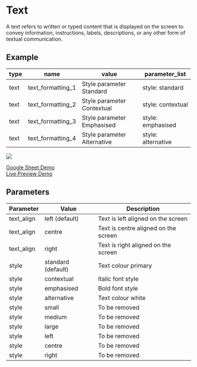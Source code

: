 # Text

A text refers to written or typed content that is displayed on the screen to convey information, instructions, labels, descriptions, or any other form of textual communication.

## Example

| type      | name            | value                       |parameter_list |
| --------- | ------------    | ------                      |--------- |
|text	    |text_formatting_1|Style parameter Standard     |style: standard|
|text       |text_formatting_2|Style parameter Contextual	|style: contextual|
|text       |text_formatting_3|Style parameter Emphasised  	|style: emphasised|
|text       |text_formatting_4|Style parameter Alternative  |style: alternative|

![](images/text.png)

[Google Sheet Demo](https://docs.google.com/spreadsheets/d/1iZHeAAZAQ8q-XNKrW_ww3yvPUVGwc407uhAF7vu1TtM/edit#gid=569531329)   
[Live Preview Demo](https://plh-teens-app1.web.app/template/comp_text)

## Parameters

| Parameter             | Value               | Description                          |
| ---------             | -----------         | ---------                          	                                
|text_align             |left (default)       | Text is left aligned on the screen   |
|text_align             |centre               | Text is centre aligned on the screen |
|text_align             |right                | Text is right aligned on the screen  |
|style                  |standard (default)   | Text colour primary                  |
|style                  |contextual           | Italic font style                    |
|style                  |emphasised           | Bold font style                      |
|style                  |alternative          | Text colour white                    |
|style                  |small                | To be removed                        |
|style                  |medium               | To be removed                        |
|style                  |large                | To be removed                        |
|style                  |left                 | To be removed                        |
|style                  |centre               | To be removed                        |
|style                  |right                | To be removed                        |

